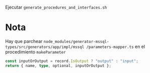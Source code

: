 Ejecutar `generate_procedures_and_interfaces.sh`

# Nota

Hay que parchear `node_modules/generator-mssql-types/src/generators/app/impl/mssql
/parameters-mapper.ts`
en el procedimiento `makeParameter`

```typescript
const inputOrOutput = record.IsOutput ? "output" : "input";
return { name, type, optional, inputOrOutput };
```
